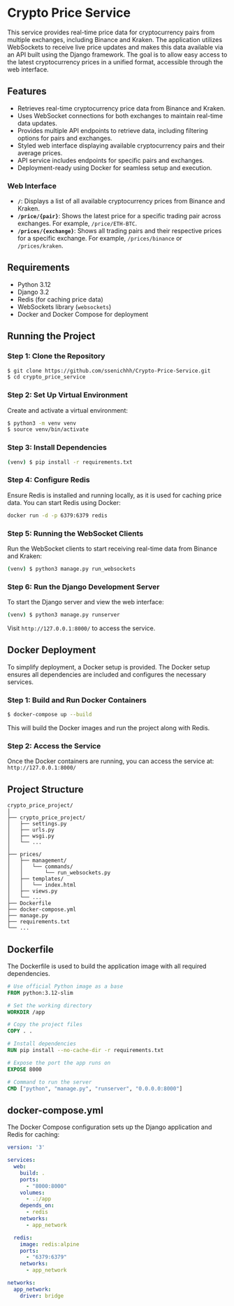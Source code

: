# Crypto Price Service

This service provides real-time price data for cryptocurrency pairs from multiple exchanges, including Binance and Kraken. The application utilizes WebSockets to receive live price updates and makes this data available via an API built using the Django framework. The goal is to allow easy access to the latest cryptocurrency prices in a unified format, accessible through the web interface.

## Features

- Retrieves real-time cryptocurrency price data from Binance and Kraken.
- Uses WebSocket connections for both exchanges to maintain real-time data updates.
- Provides multiple API endpoints to retrieve data, including filtering options for pairs and exchanges.
- Styled web interface displaying available cryptocurrency pairs and their average prices.
- API service includes endpoints for specific pairs and exchanges.
- Deployment-ready using Docker for seamless setup and execution.

### Web Interface
- **`/`**: Displays a list of all available cryptocurrency prices from Binance and Kraken.
- **`/price/{pair}`**: Shows the latest price for a specific trading pair across exchanges. For example, `/price/ETH-BTC`.
- **`/prices/{exchange}`**: Shows all trading pairs and their respective prices for a specific exchange. For example, `/prices/binance` or `/prices/kraken`.

## Requirements
- Python 3.12
- Django 3.2
- Redis (for caching price data)
- WebSockets library (`websockets`)
- Docker and Docker Compose for deployment

## Running the Project

### Step 1: Clone the Repository
```bash
$ git clone https://github.com/ssenichhh/Crypto-Price-Service.git
$ cd crypto_price_service
```

### Step 2: Set Up Virtual Environment
Create and activate a virtual environment:
```bash
$ python3 -m venv venv
$ source venv/bin/activate
```

### Step 3: Install Dependencies
```bash
(venv) $ pip install -r requirements.txt
```

### Step 4: Configure Redis
Ensure Redis is installed and running locally, as it is used for caching price data. You can start Redis using Docker:
```bash
docker run -d -p 6379:6379 redis
```

### Step 5: Running the WebSocket Clients
Run the WebSocket clients to start receiving real-time data from Binance and Kraken:
```bash
(venv) $ python3 manage.py run_websockets
```

### Step 6: Run the Django Development Server
To start the Django server and view the web interface:
```bash
(venv) $ python3 manage.py runserver
```
Visit `http://127.0.0.1:8000/` to access the service.

## Docker Deployment

To simplify deployment, a Docker setup is provided. The Docker setup ensures all dependencies are included and configures the necessary services.

### Step 1: Build and Run Docker Containers
```bash
$ docker-compose up --build
```
This will build the Docker images and run the project along with Redis.

### Step 2: Access the Service
Once the Docker containers are running, you can access the service at:
`http://127.0.0.1:8000/`

## Project Structure
```
crypto_price_project/
│
├── crypto_price_project/
│   ├── settings.py
│   ├── urls.py
│   ├── wsgi.py
│   └── ...
│
├── prices/
│   ├── management/
│   │   └── commands/
│   │       └── run_websockets.py
│   ├── templates/
│   │   └── index.html
│   ├── views.py
│   └── ...
├── Dockerfile
├── docker-compose.yml
├── manage.py
├── requirements.txt
└── ...
```

## Dockerfile
The Dockerfile is used to build the application image with all required dependencies.

```Dockerfile
# Use official Python image as a base
FROM python:3.12-slim

# Set the working directory
WORKDIR /app

# Copy the project files
COPY . .

# Install dependencies
RUN pip install --no-cache-dir -r requirements.txt

# Expose the port the app runs on
EXPOSE 8000

# Command to run the server
CMD ["python", "manage.py", "runserver", "0.0.0.0:8000"]
```

## docker-compose.yml
The Docker Compose configuration sets up the Django application and Redis for caching:
```yaml
version: '3'

services:
  web:
    build: .
    ports:
      - "8000:8000"
    volumes:
      - .:/app
    depends_on:
      - redis
    networks:
      - app_network

  redis:
    image: redis:alpine
    ports:
      - "6379:6379"
    networks:
      - app_network

networks:
  app_network:
    driver: bridge

```


